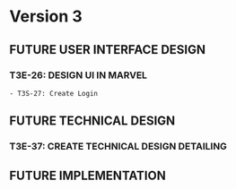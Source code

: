 # Version 3

## FUTURE USER INTERFACE DESIGN
  ### T3E-26: DESIGN UI IN MARVEL
    - T3S-27: Create Login


## FUTURE TECHNICAL DESIGN
### T3E-37: CREATE TECHNICAL DESIGN DETAILING

## FUTURE IMPLEMENTATION
